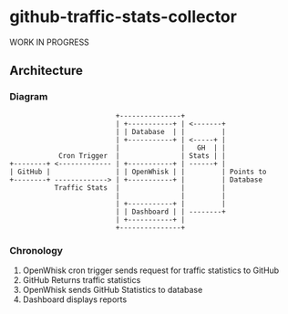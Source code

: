 # github-traffic-stats-collector

WORK IN PROGRESS

## Architecture

### Diagram

```text
                          +---------------+
                          | +-----------+ | <-------+
                          | | Database  | |         |
                          | +-----------+ | <-----+ |
                          |               |   GH  | |
            Cron Trigger  |               | Stats | |
+--------+ <------------- | +-----------+ | ------+ |
| GitHub |                | | OpenWhisk | |         | Points to
+--------+ -------------> | +-----------+ |         | Database
           Traffic Stats  |               |         |
                          |               |         |
                          | +-----------+ |         |
                          | | Dashboard | | --------+
                          | +-----------+ |
                          +---------------+
```

### Chronology

1. OpenWhisk cron trigger sends request for traffic statistics to GitHub
2. GitHub Returns traffic statistics
3. OpenWhisk sends GitHub Statistics to database
4. Dashboard displays reports
